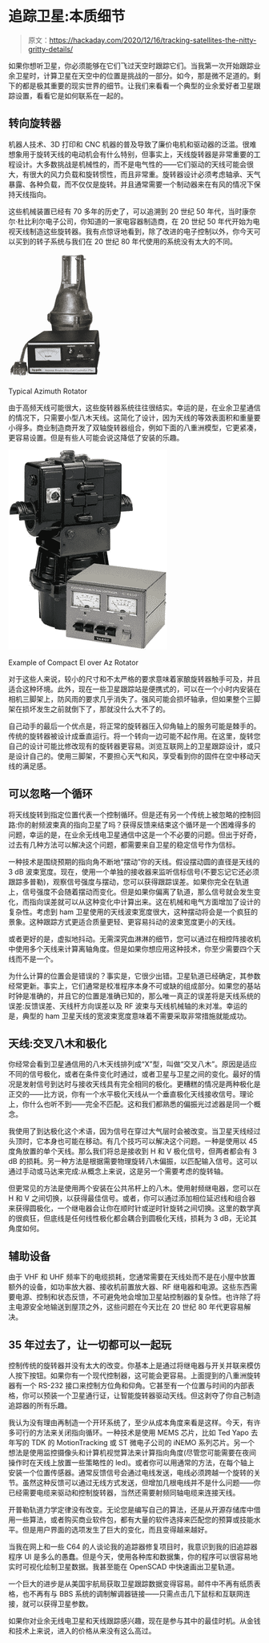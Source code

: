 # 追踪卫星:本质细节

> 原文：<https://hackaday.com/2020/12/16/tracking-satellites-the-nitty-gritty-details/>

如果你想听卫星，你必须能够在它们飞过天空时跟踪它们。当我第一次开始跟踪业余卫星时，计算卫星在天空中的位置是挑战的一部分。如今，那是微不足道的。剩下的都是极其重要的现实世界的细节。让我们来看看一个典型的业余爱好者卫星跟踪设置，看看它是如何联系在一起的。

## 转向旋转器

机器人技术、3D 打印和 CNC 机器的普及导致了廉价电机和驱动器的泛滥。很难想象用于旋转天线的电动机会有什么特别，但事实上，天线旋转器是非常重要的工程设计。大多数挑战是机械性的，而不是电气性的——它们驱动的天线可能会很大，有很大的风力负载和旋转惯性，而且非常重。旋转器设计必须考虑轴承、天气暴露、各种负载，而不仅仅是旋转。并且通常需要一个制动器来在有风的情况下保持天线指向。

这些机械装置已经有 70 多年的历史了，可以追溯到 20 世纪 50 年代，当时康奈尔·杜比利尔电子公司，你知道的一家电容器制造商，在 20 世纪 50 年代开始为电视天线制造这些旋转器。我有点惊讶地看到，除了改进的电子控制以外，你今天可以买到的转子系统与我们在 20 世纪 80 年代使用的系统没有太大的不同。

![](img/064513da834404dcea0cda6d2b1afdb8.png)

Typical Azimuth Rotator

由于高频天线可能很大，这些旋转器系统往往很结实。幸运的是，在业余卫星通信的情况下，只需要小型八木天线。这简化了设计，因为天线的等效表面积和重量要小得多。商业制造商开发了双轴旋转器组合，例如下面的八重洲模型，它更紧凑，更容易设置。但是有些人可能会说这降低了安装的乐趣。

![](img/339bed2453b8a02d06c5184880fc7c03.png)

Example of Compact El over Az Rotator

对于这些人来说，较小的尺寸和不太严格的要求意味着家酿旋转器触手可及，并且适合这种环境。此外，现在一些卫星跟踪站是便携式的，可以在一个小时内安装在相机三脚架上，防风雨的要求几乎消失了。强风可能会损坏轴承，但如果整个三脚架在损坏发生之前就倒下了，那就没什么大不了的。

自己动手的最后一个优点是，将正常的旋转器压入仰角轴上的服务可能是棘手的。传统的旋转器被设计成垂直运行。将一个转向一边可能不起作用。在这里，旋转您自己的设计可能比修改现有的旋转器更容易。浏览互联网上的卫星跟踪设计，或只是设计自己的。使用三脚架，不要担心天气和风，享受看到你的固件在空中移动天线的满足感。

## 可以忽略一个循环

将天线旋转到指定位置代表一个控制循环。但是还有另一个传统上被忽略的控制回路:你的射频波束真的指向卫星了吗？获得反馈来结束这个循环是一个困难得多的问题，幸运的是，在业余无线电卫星通信中这是一个不必要的问题。但出于好奇，过去有几种方法可以解决这个问题，都需要来自卫星的稳定信号作为信标。

一种技术是围绕预期的指向角不断地“摆动”你的天线。假设摆动圆的直径是天线的 3 dB 波束宽度。现在，使用一个单独的接收器来监听信标信号(不要忘记它还必须跟踪多普勒)，观察信号强度与摆动，您可以获得跟踪误差。如果你完全在轨道上，信号强度不会随着摆动而变化。但是如果你偏离了轨道，那么信号就会发生变化，而指向误差就可以从这种变化中计算出来。这在机械和电气方面增加了设计的复杂性。考虑到 ham 卫星使用的天线波束宽度很大，这种摆动将会是一个疯狂的景象。这种跟踪方式更适合质量更轻、更容易抖动的波束宽度更小的天线。

或者更好的是，虚拟地抖动。无需深究血淋淋的细节，您可以通过在相控阵接收机中使用多个天线来计算离轴角度。但是如果你想应用这种技术，你至少需要四个天线而不是一个。

为什么计算的位置会是错误的？事实是，它很少出错。卫星轨道已经确定，其参数经常更新。事实上，它们通常是校准程序本身不可或缺的组成部分。如果您的基站时钟是准确的，并且它的位置是准确已知的，那么唯一真正的误差将是天线系统的误差:反馈误差、天线杆方向误差以及 RF 波束与天线机械轴的未对准。幸运的是，典型的 ham 卫星天线的宽波束宽度意味着不需要采取非常措施就能成功。

## 天线:交叉八木和极化

你经常会看到卫星通信用的八木天线排列成“X”型，叫做“交叉八木”。原因是适应不同的信号极化，或者在条件变化时通过，或者卫星与卫星之间的变化。最好的情况是发射信号到达时与接收天线具有完全相同的极化。更糟糕的情况是两种极化是正交的——比方说，你有一个水平极化天线从一个垂直极化天线接收信号。理论上，你什么也听不到——完全不匹配。这和我们都熟悉的偏振光过滤器是同一个概念。

我使用了到达极化这个术语，因为信号在穿过大气层时会被改变。当卫星天线经过头顶时，它本身也可能在移动。有几个技巧可以解决这个问题。一种是使用以 45 度角放置的单个天线。那么我们将总是接收到 H 和 V 极化信号，但两者都会有 3 dB 的损耗。另一种方法是根据需要物理旋转八木偏振，以匹配输入信号。这可以通过手动或马达来完成:从概念上来说，这是另一个需要考虑的旋转轴。

但更常见的方法是使用两个安装在公共吊杆上的八木。使用射频继电器，您可以在 H 和 V 之间切换，以获得最佳信号。或者，你可以通过添加相位延迟线和组合器来获得圆极化，一个继电器会让你在顺时针或逆时针旋转之间切换。这里的数学真的很疯狂，但底线是任何线性极化都会耦合到圆极化天线，损耗为 3 dB，无论其角度如何。

## 辅助设备

由于 VHF 和 UHF 频率下的电缆损耗，您通常需要在天线处而不是在小屋中放置额外的设备，如功率放大器、接收机前置放大器、RF 继电器和电源。这些东西需要电源、控制和状态反馈，不可避免地会增加卫星站控制器的复杂性。也许除了将主电源安全地输送到屋顶之外，这些问题在今天比在 20 世纪 80 年代更容易解决。

## 35 年过去了，让一切都可以一起玩

控制传统的旋转器并没有太大的改变。你基本上是通过将继电器与开关并联来模仿人按下按钮。如果你有一个现代控制器，这可能会更容易。上面提到的八重洲旋转器有一个 RS-232 接口来控制方位角和仰角。它甚至有一个位置与时间的内部表格，你可以预装一个卫星通行证，让智能旋转器驱动天线。但这剥夺了你自己制造追踪器的所有乐趣。

我认为没有理由再制造一个开环系统了，至少从成本角度来看是这样。今天，有许多可行的方法来关闭指向循环。一种技术是使用 MEMS 芯片，比如 Ted Yapo 去年写的 TDK 的 MotionTracking 或 ST 微电子公司的 iNEMO 系列芯片。另一个想法是使用监控摄像头和计算机视觉算法来计算指向角度(尽管您可能需要在夜间操作时在天线上放置一些策略性的 led)。或者你可以用通常的方法，在每个轴上安装一个位置传感器。通常反馈信号会通过电线发送，电线必须跨越一个旋转的关节。虽然这种反馈可以通过无线方式发送，但增加几根电线并不是什么问题——你已经需要电缆来驱动和控制旋转器，当然还需要射频同轴电缆来连接天线。

开普勒轨道力学定律没有改变。无论您是编写自己的算法，还是从开源存储库中借用一些算法，或者购买商业软件包，都有大量的软件选择来匹配您的预算或技能水平。但是用户界面的选项发生了巨大的变化，而且变得越来越好。

当我在网上和一些 C64 的人谈论我的追踪器修复项目时，我意识到我的旧追踪器程序 UI 是多么的愚蠢。但是今天，使用各种库和数据集，你的程序可以很容易地实时可视化绘制卫星数据。我甚至能在 OpenSCAD 中快速画出卫星轨道。

一个巨大的进步是从美国宇航局获取卫星跟踪数据变得容易。邮件中不再有纸质表格，也不再有与 BBS 系统的调制解调器链接——只需点击几下鼠标和互联网连接，就可以获得卫星参数。

如果你对业余无线电卫星和天线跟踪感兴趣，现在是参与其中的最佳时机。从金钱和技术上来说，进入的价格从来没有这么高过。